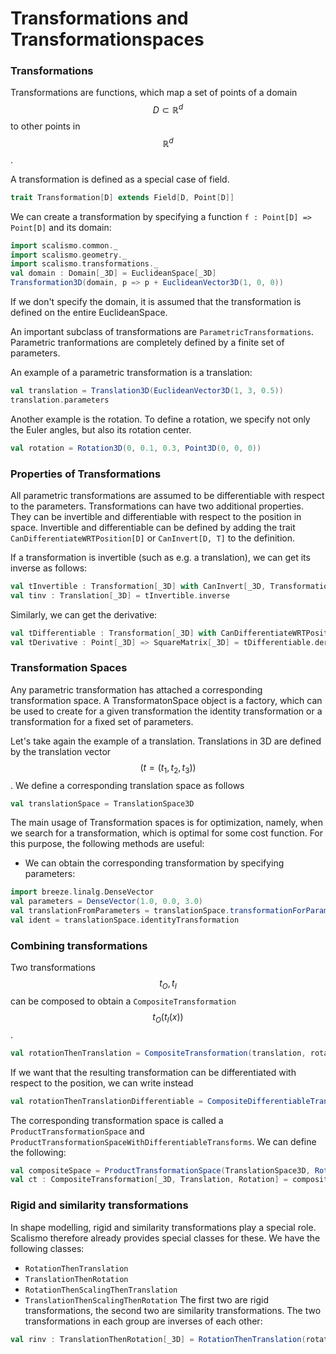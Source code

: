 # Transformations and Transformationspaces

### Transformations
Transformations are functions, 
which map a set of points of a domain $$D \subset \mathbb{R}^d$$ 
 to other points in $$\mathbb{R}^d$$.  
 
A transformation is defined as a special case of field. 
```scala
trait Transformation[D] extends Field[D, Point[D]] 
```

We can create a transformation by specifying a function ```f : Point[D] => Point[D]```
and its domain:

```scala mdoc 
import scalismo.common._
import scalismo.geometry._
import scalismo.transformations._
val domain : Domain[_3D] = EuclideanSpace[_3D]
Transformation3D(domain, p => p + EuclideanVector3D(1, 0, 0))
```
If we don't specify the domain, it is assumed that the transformation
is defined on the entire EuclideanSpace.

An important subclass of transformations are ```ParametricTransformations```. 
Parametric tranformations are completely defined by a finite set of parameters. 

An example of a parametric transformation is a translation:
```scala mdoc 
val translation = Translation3D(EuclideanVector3D(1, 3, 0.5))
translation.parameters
```

Another example is the rotation. To define a rotation, we specify not only the Euler angles, 
but also its rotation center. 
```scala mdoc
val rotation = Rotation3D(0, 0.1, 0.3, Point3D(0, 0, 0))
```

 ### Properties of Transformations
 
All parametric transformations are assumed to be differentiable with respect to the 
parameters. Transformations can have two additional properties. 
They can be invertible and differentiable with respect to the position in space. Invertible and differentiable
can be defined by adding the trait ```CanDifferentiateWRTPosition[D]``` or ```CanInvert[D, T]```
to the definition. 
 
If a transformation is invertible (such as e.g. a translation), 
we can get its inverse as follows:
```scala  mdoc
val tInvertible : Transformation[_3D] with CanInvert[_3D, Transformation] = Translation3D(EuclideanVector3D(1, 0, 0))
val tinv : Translation[_3D] = tInvertible.inverse
``` 
 
Similarly, we can get the derivative:
```scala  mdoc 
val tDifferentiable : Transformation[_3D] with CanDifferentiateWRTPosition[_3D] = Translation3D(EuclideanVector3D(1, 0, 0))
val tDerivative : Point[_3D] => SquareMatrix[_3D] = tDifferentiable.derivativeWRTPosition
```
 
### Transformation Spaces
 
Any parametric transformation has attached a corresponding transformation space. 
A TransformatonSpace object is a factory, which can be used to create for a 
given transformation the identity transformation or a transformation for a fixed set
of parameters. 

Let's take again the example of a translation. Translations in 3D are defined
by the translation vector $$(t = (t_1, t_2, t_3))$$. We define a corresponding
translation space as follows 
```scala mdoc
val translationSpace = TranslationSpace3D
```
The main usage of Transformation spaces is for optimization, namely, when 
we search for a transformation, which is optimal for some cost function. 
For this purpose, the following methods are useful:

* We can obtain the corresponding transformation by specifying parameters:
```scala mdoc
import breeze.linalg.DenseVector
val parameters = DenseVector(1.0, 0.0, 3.0)
val translationFromParameters = translationSpace.transformationForParameters(parameters)
val ident = translationSpace.identityTransformation
```


### Combining transformations 

Two transformations $$t_O, t_I$$  can be composed to obtain a ```CompositeTransformation``` $$t_O(t_I(x))$$.
```scala mdoc
val rotationThenTranslation = CompositeTransformation(translation, rotation)
``` 
If we want that the resulting transformation can be differentiated with respect to the position, we can write instead
```scala mdoc
val rotationThenTranslationDifferentiable = CompositeDifferentiableTransformation(translation, rotation)
``` 

The corresponding transformation space is called a ```ProductTransformationSpace``` and ```ProductTransformationSpaceWithDifferentiableTransforms```.
We can define the following:
```scala mdoc
val compositeSpace = ProductTransformationSpace(TranslationSpace3D, RotationSpace3D(Point3D(0, 0, 0)))
val ct : CompositeTransformation[_3D, Translation, Rotation] = compositeSpace.transformationForParameters(DenseVector(0.0 ,0.0 ,0.0, 0.0, 0.0, 0.0))
``` 

### Rigid and similarity transformations
In shape modelling, rigid and similarity transformations play a special role. Scalismo therefore already provides special 
classes for these. We have the following classes:
* ```RotationThenTranslation```
* ```TranslationThenRotation```
* ```RotationThenScalingThenTranslation```
* ```TranslationThenScalingThenRotation```
The first two are rigid transformations, the second two are similarity transformations. The two transformations in each group
are inverses of each other:
```scala mdoc
val rinv : TranslationThenRotation[_3D] = RotationThenTranslation(rotation, translation).inverse
```
